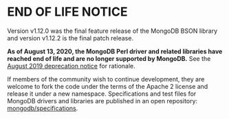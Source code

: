 # END OF LIFE NOTICE

Version v1.12.0 was the final feature release of the MongoDB BSON library
and version v1.12.2 is the final patch release.

**As of August 13, 2020, the MongoDB Perl driver and related libraries have
reached end of life and are no longer supported by MongoDB.** See the [August
2019 deprecation
notice](https://www.mongodb.com/blog/post/the-mongodb-perl-driver-is-being-deprecated)
for rationale.

If members of the community wish to continue development, they are welcome to
fork the code under the terms of the Apache 2 license and release it under a
new namespace.  Specifications and test files for MongoDB drivers and
libraries are published in an open repository:
[mongodb/specifications](https://github.com/mongodb/specifications/tree/master/source).
